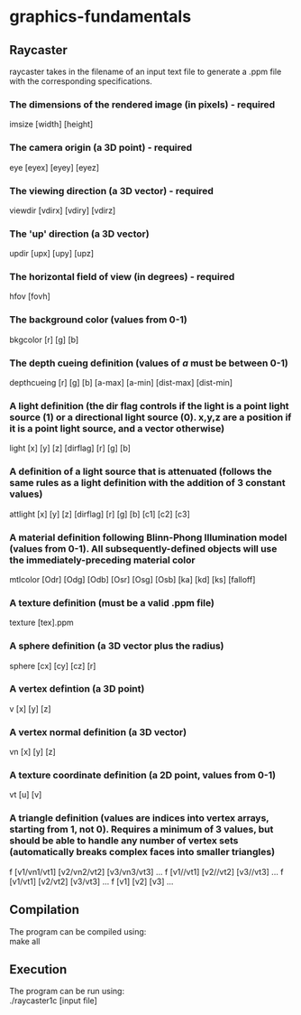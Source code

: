 # graphics-fundamentals

## Raycaster
raycaster takes in the filename of an input text file to generate a .ppm file with the corresponding specifications. 

### The dimensions of the rendered image (in pixels) - required
imsize [width] [height]

### The camera origin (a 3D point) - required
eye   [eyex] [eyey] [eyez]

### The viewing direction (a 3D vector) - required
viewdir   [vdirx]  [vdiry]  [vdirz]

### The 'up' direction (a 3D vector)
updir   [upx]  [upy]  [upz]

### The horizontal field of view (in degrees) - required
hfov   [fovh]

### The background color (values from 0-1)
bkgcolor   [r]  [g]  [b]

### The depth cueing definition (values of *a* must be between 0-1)
depthcueing [r] [g] [b] [a-max] [a-min] [dist-max] [dist-min]

### A light definition (the dir flag controls if the light is a point light source (1) or a directional light source (0). x,y,z are a position if it is a point light source, and a vector otherwise)
light [x] [y] [z] [dirflag] [r] [g] [b]

### A definition of a light source that is attenuated (follows the same rules as a light definition with the addition of 3 constant values)
attlight [x] [y] [z] [dirflag] [r] [g] [b] [c1] [c2] [c3]

### A material definition following Blinn-Phong Illumination model (values from 0-1). All subsequently-defined objects will use the immediately-preceding material color
mtlcolor   [Odr]  [Odg]  [Odb] [Osr] [Osg] [Osb] [ka] [kd] [ks] [falloff]

### A texture definition (must be a valid .ppm file)
texture [tex].ppm

### A sphere definition (a 3D vector plus the radius)
sphere   [cx]  [cy]  [cz]  [r]

### A vertex defintion (a 3D point)
v [x] [y] [z]

### A vertex normal definition (a 3D vector)
vn [x] [y] [z]

### A texture coordinate definition (a 2D point, values from 0-1)
vt [u] [v]

### A triangle definition (values are indices into vertex arrays, starting from 1, not 0). Requires a minimum of 3 values, but should be able to handle any number of vertex sets (automatically breaks complex faces into smaller triangles)
f [v1/vn1/vt1] [v2/vn2/vt2] [v3/vn3/vt3] ...
f [v1//vt1] [v2//vt2] [v3//vt3] ...
f [v1/vt1] [v2/vt2] [v3/vt3] ...
f [v1] [v2] [v3] ...

## Compilation
The program can be compiled using: <br>
make all

## Execution
The program can be run using: <br>
./raycaster1c [input file]
